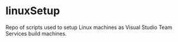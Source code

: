 # linuxSetup
Repo of scripts used to setup Linux machines as Visual Studio Team Services build machines.
